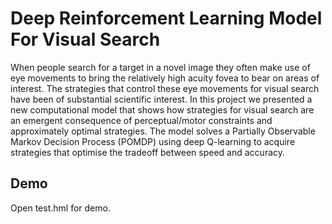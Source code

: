 # Deep Reinforcement Learning Model For Visual Search
When people search for a target in a novel image they often make use of eye movements to bring the relatively high acuity fovea to
bear on areas of interest. The strategies that control these eye movements for visual search have been of substantial scientific
interest. In this project we presented a new computational model that shows how strategies for visual search are an emergent
consequence of perceptual/motor constraints and approximately optimal strategies. The model solves a Partially Observable Markov
Decision Process (POMDP) using deep Q-learning to acquire strategies that optimise the tradeoff between speed and accuracy.

## Demo
Open test.hml for demo.
